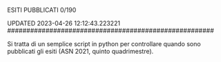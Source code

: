 ESITI PUBBLICATI 0/190 

UPDATED 2023-04-26 12:12:43.223221
######################################################

Si tratta di un semplice script in python per controllare quando sono pubblicati gli esiti (ASN 2021, quinto quadrimestre).

